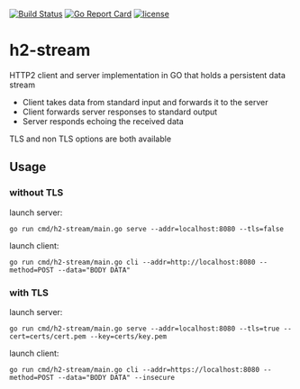 
[![Build Status](https://travis-ci.com/igarciaolaizola/h2-stream.svg?branch=master)](https://travis-ci.com/igarciaolaizola/h2-stream)
[![Go Report Card](https://goreportcard.com/badge/igarciaolaizola/h2-stream)](http://goreportcard.com/report/igarciaolaizola/h2-stream)
[![license](https://img.shields.io/github/license/igarciaolaizola/h2-stream.svg)](https://github.com/igarciaolaizola/h2-stream/blob/master/LICENSE.md)

# h2-stream

HTTP2 client and server implementation in GO that holds a persistent data stream
- Client takes data from standard input and forwards it to the server
- Client forwards server responses to standard output
- Server responds echoing the received data

TLS and non TLS options are both available

## Usage

### without TLS

launch server:
```
go run cmd/h2-stream/main.go serve --addr=localhost:8080 --tls=false
```

launch client:
```
go run cmd/h2-stream/main.go cli --addr=http://localhost:8080 --method=POST --data="BODY DATA"
```

### with TLS
launch server:
```
go run cmd/h2-stream/main.go serve --addr=localhost:8080 --tls=true --cert=certs/cert.pem --key=certs/key.pem
```

launch client:
```
go run cmd/h2-stream/main.go cli --addr=https://localhost:8080 --method=POST --data="BODY DATA" --insecure
```